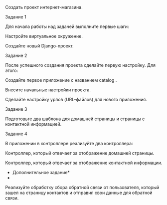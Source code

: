 Создать проект интернет-магазина.

Задание 1

Для начала работы над задачей выполните первые шаги:

Настройте виртуальное окружение.

Создайте новый Django-проект.

Задание 2

После успешного создания проекта сделайте первую настройку. Для этого:

Создайте первое приложение с названием 
catalog .

Внесите начальные настройки проекта.

Сделайте настройку урлов (URL-файлов) для нового приложения.

Задание 3

Подготовьте два шаблона для домашней страницы и страницы с контактной информацией.

Задание 4

В приложении в контроллере реализуйте два контроллера:

 Контроллер, который отвечает за отображение домашней страницы.
 
 Контроллер, который отвечает за отображение контактной информации.
 
* Дополнительное задание*
* 
Реализуйте обработку сбора обратной связи от пользователя, который зашел на страницу контактов и отправил свои данные для обратной связи.
